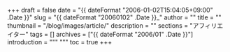 +++
draft = false
date = "{{ dateFormat "2006-01-02T15:04:05+09:00" .Date }}"
slug = "{{ dateFormat "20060102" .Date }}_"
author = ""
title = ""
thumbnail = "/blog/images/article/"
description = ""
sections = "アフィリエイター"
tags = []
archives = ["{{ dateFormat "2006/01" .Date }}"]
introduction = """ """
toc = true
+++
